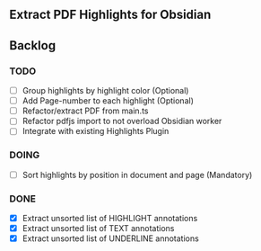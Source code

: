## Extract PDF Highlights for Obsidian

## Backlog

### TODO
- [ ] Group highlights by highlight color (Optional)
- [ ] Add Page-number to each highlight (Optional)
- [ ] Refactor/extract PDF from main.ts 
- [ ] Refactor pdfjs import to not overload Obsidian worker
- [ ] Integrate with existing Highlights Plugin

### DOING
- [ ] Sort highlights by position in document and page (Mandatory)

### DONE

- [x] Extract unsorted list of HIGHLIGHT annotations
- [x] Extract unsorted list of TEXT annotations
- [x] Extract unsorted list of UNDERLINE annotations